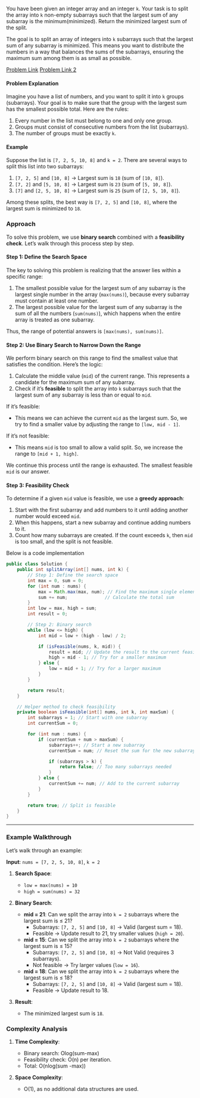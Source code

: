 You have been given an integer array and an integer `k`. Your task is to split the array into `k` non-empty subarrays such that the largest sum of any subarray is the minimum(minimized). Return the minimized largest sum of the split.

The goal is to split an array of integers into `k` subarrays such that the largest sum of any subarray is minimized. This means you want to distribute the numbers in a way that balances the sums of the subarrays, ensuring the maximum sum among them is as small as possible.

[Problem Link](https://leetcode.com/problems/split-array-largest-sum/description/)
[Problem Link 2](https://www.naukri.com/code360/problems/painter-s-partition-problem_1089557)

#### Problem Explanation

Imagine you have a list of numbers, and you want to split it into `k` groups (subarrays). Your goal is to make sure that the group with the largest sum has the smallest possible total. Here are the rules:

1. Every number in the list must belong to one and only one group.
2. Groups must consist of consecutive numbers from the list (subarrays).
3. The number of groups must be exactly `k`.

#### Example
Suppose the list is `[7, 2, 5, 10, 8]` and `k = 2`. There are several ways to split this list into two subarrays:
1. `[7, 2, 5]` and `[10, 8]` → Largest sum is `18` (sum of `[10, 8]`).
2. `[7, 2]` and `[5, 10, 8]` → Largest sum is `23` (sum of `[5, 10, 8]`).
3. `[7]` and `[2, 5, 10, 8]` → Largest sum is `25` (sum of `[2, 5, 10, 8]`).

Among these splits, the best way is `[7, 2, 5]` and `[10, 8]`, where the largest sum is minimized to `18`.


### Approach

To solve this problem, we use **binary search** combined with a **feasibility check**. Let’s walk through this process step by step.

#### Step 1: Define the Search Space

The key to solving this problem is realizing that the answer lies within a specific range:
1. The smallest possible value for the largest sum of any subarray is the largest single number in the array (`max(nums)`), because every subarray must contain at least one number.
2. The largest possible value for the largest sum of any subarray is the sum of all the numbers (`sum(nums)`), which happens when the entire array is treated as one subarray.

Thus, the range of potential answers is `[max(nums), sum(nums)]`.


#### Step 2: Use Binary Search to Narrow Down the Range

We perform binary search on this range to find the smallest value that satisfies the condition. Here’s the logic:
1. Calculate the middle value (`mid`) of the current range. This represents a candidate for the maximum sum of any subarray.
2. Check if it’s **feasible** to split the array into `k` subarrays such that the largest sum of any subarray is less than or equal to `mid`.

If it’s feasible:
- This means we can achieve the current `mid` as the largest sum. So, we try to find a smaller value by adjusting the range to `[low, mid - 1]`.

If it’s not feasible:
- This means `mid` is too small to allow a valid split. So, we increase the range to `[mid + 1, high]`.

We continue this process until the range is exhausted. The smallest feasible `mid` is our answer.


#### Step 3: Feasibility Check

To determine if a given `mid` value is feasible, we use a **greedy approach**:
1. Start with the first subarray and add numbers to it until adding another number would exceed `mid`.
2. When this happens, start a new subarray and continue adding numbers to it.
3. Count how many subarrays are created. If the count exceeds `k`, then `mid` is too small, and the split is not feasible.



Below is a code implementation
```java
public class Solution {
    public int splitArray(int[] nums, int k) {
        // Step 1: Define the search space
        int max = 0, sum = 0;
        for (int num : nums) {
            max = Math.max(max, num); // Find the maximum single element
            sum += num;              // Calculate the total sum
        }
        int low = max, high = sum;
        int result = 0;

        // Step 2: Binary search
        while (low <= high) {
            int mid = low + (high - low) / 2;

            if (isFeasible(nums, k, mid)) {
                result = mid; // Update the result to the current feasible value
                high = mid - 1; // Try for a smaller maximum
            } else {
                low = mid + 1; // Try for a larger maximum
            }
        }

        return result;
    }

    // Helper method to check feasibility
    private boolean isFeasible(int[] nums, int k, int maxSum) {
        int subarrays = 1; // Start with one subarray
        int currentSum = 0;

        for (int num : nums) {
            if (currentSum + num > maxSum) {
                subarrays++; // Start a new subarray
                currentSum = num; // Reset the sum for the new subarray

                if (subarrays > k) {
                    return false; // Too many subarrays needed
                }
            } else {
                currentSum += num; // Add to the current subarray
            }
        }

        return true; // Split is feasible
    }
}
```

---

### Example Walkthrough

Let’s walk through an example:

**Input**: `nums = [7, 2, 5, 10, 8]`, `k = 2`

1. **Search Space**:
   - `low = max(nums) = 10`
   - `high = sum(nums) = 32`

2. **Binary Search**:
   - **mid = 21**: Can we split the array into `k = 2` subarrays where the largest sum is ≤ 21?
     - Subarrays: `[7, 2, 5]` and `[10, 8]` → Valid (largest sum = 18).
     - Feasible → Update result to 21, try smaller values (`high = 20`).
   - **mid = 15**: Can we split the array into `k = 2` subarrays where the largest sum is ≤ 15?
     - Subarrays: `[7, 2, 5]` and `[10, 8]` → Not Valid (requires 3 subarrays).
     - Not feasible → Try larger values (`low = 16`).
   - **mid = 18**: Can we split the array into `k = 2` subarrays where the largest sum is ≤ 18?
     - Subarrays: `[7, 2, 5]` and `[10, 8]` → Valid (largest sum = 18).
     - Feasible → Update result to 18.

3. **Result**:
   - The minimized largest sum is `18`.


### Complexity Analysis

1. **Time Complexity**:
   - Binary search: Olog(sum-max)
   - Feasibility check: O(n) per iteration.
   - Total: O(nlog(sum -max))

2. **Space Complexity**:
   - O(1), as no additional data structures are used.
